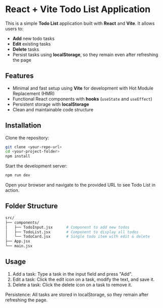 # React + Vite Todo List Application

This is a simple **Todo List** application built with **React** and **Vite**. It allows users to:

- **Add** new todo tasks  
- **Edit** existing tasks  
- **Delete** tasks  
- Persist tasks using **localStorage**, so they remain even after refreshing the page  

## Features

- Minimal and fast setup using **Vite** for development with Hot Module Replacement (HMR)  
- Functional React components with **hooks** (`useState` and `useEffect`)  
- Persistent storage with **localStorage**  
- Clean and maintainable code structure  

## Installation

Clone the repository:

```bash
git clone <your-repo-url>
cd <your-project-folder>
npm install
```

Start the development server:
```bash
npm run dev
```

Open your browser and navigate to the provided URL to see Todo List in action.

## Folder Structure
```bash
src/
├── components/
│   ├── TodoInput.jsx      # Component to add new todos
│   ├── TodoList.jsx       # Component to display all todos
│   └── TodoCard.jsx       # Single todo item with edit & delete
├── App.jsx
└── main.jsx
```

## Usage

1. Add a task: Type a task in the input field and press "Add".
2. Edit a task: Click the edit icon on a task, modify the text, and save it.
3. Delete a task: Click the delete icon on a task to remove it.

Persistence: All tasks are stored in localStorage, so they remain after refreshing the page.